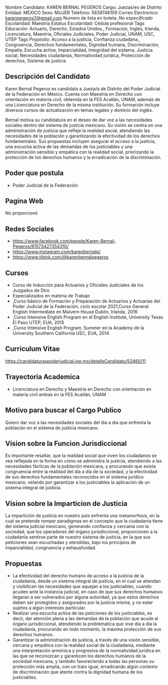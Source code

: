 Nombre Candidato: KAREN BERNAL PEGEROS
Cargo: Juezas/es de Distrito
Entidad: MEXICO
Sexo: MUJER
Telefono: 5639746109
Correo Electronico: karenpegeros7@gmail.com
Numero de lista en boleta: *No especificado*
Escolaridad: Maestría
Estatus Escolaridad: Cédula profesional
Tags Educación: Actuario, Derecho, Estados Unidos., Formación, Inglés, Irlanda, Licenciatura, Maestría, Oficiales Judiciales, Poder Judicial, UNAM, USC, UTEP
Tags Propósito: Acceso a la justicia, Confianza ciudadana., Congruencia, Derechos fundamentales, Dignidad humana, Discriminación, Empatía, Escucha activa, Imparcialidad, Integridad del sistema, Justicia social, Necesidades ciudadanas, Normatividad jurídica, Protección de derechos, Sistema de justicia


## Descripción del Candidato 

Karen Bernal Pegeros es candidata a Jueza/a de Distrito del Poder Judicial de la Federación en México. Cuenta con Maestría en Derecho con orientación en materia civil, obtenida en la FES Acatlán, UNAM, además de una Licenciatura en Derecho de la misma institución. Su formación incluye diversos cursos de actualización en temas legales y dominio del inglés.

Bernal motiva su candidatura en el deseo de dar voz a las necesidades sociales dentro del sistema de justicia mexicano. Su visión se centra en una administración de justicia que refleje la realidad social, atendiendo las necesidades de la población y garantizando la efectividad de los derechos fundamentales. Sus propuestas incluyen asegurar el acceso a la justicia, una escucha activa de las demandas de los justiciables y una administración sensible y empática con la realidad social, priorizando la protección de los derechos humanos y la erradicación de la discriminación.


## Poder que postula

- Poder Judicial de la Federación


## Pagina Web

No proporcionó


## Redes Sociales

- https://www.facebook.com/people/Karen-Bernal-Pegeros/61573427354310/
- https://www.instagram.com/karenbernalp/
- https://www.tiktok.com/@karenbernalpegeros


## Cursos

- Curso de Inducción para Actuarios y Oficiales Judiciales de los Juzgados de Dtro
- Especializados en materia de Trabajo
- ,Curso básico de Formación y Preparación de Actuarios y Actuarias del Poder Judicial de la Federación, ciclo escolar 2021,Curso General English    Intermediate en Malvern House Dublin, Irlanda, 2016
- ,Curso Intensive English Program en el English Institute, University  Texas   El Paso UTEP, EUA, 2015
- ,Curso Intensive English Program, Summer en la  Academy de la University  Southern California USC, EUA, 2014


## Curriculum Vitae

https://candidaturaspoderjudicial.ine.mx/detalleCandidato/52460/11


## Trayectoria Academica

- Licenciatura en Derecho y Maestría en Derecho con orientación en materia civil ambas en la FES Acatlán, UNAM


## Motivo para buscar el Cargo Publico

Quiero dar voz a las necesidades sociales del día a día que enfrenta la población en el sistema de justicia mexicano.


## Vision sobre la Funcion Jurisdiccional

Es importante resaltar, que la realidad social que viven los ciudadanos se vea reflejada en la forma en cómo se administra la justicia, atendiendo a las necesidades fácticas de la población mexicana, y procurando que exista congruencia entre la realidad del día a día de la sociedad, y la efectividad de sus derechos fundamentales reconocidos en el sistema jurídico mexicano, velando por garantizar a los justiciables la aplicación de un sistema integral de justicia.


## Vision sobre la Imparticion de Justicia

La impartición de justicia en nuestro país enfrenta una metamorfosis, en la cual se pretende romper paradigmas en el concepto que la ciudadanía tiene del sistema judicial mexicano, generando confianza y cercanía con la sociedad, que los operadores del órgano jurisdiccional, proporcionen a la ciudadanía sentirse parte de nuestro sistema de justicia, en la que sus peticiones sean escuchadas y atendidas, bajo los principios de imparcialidad, congruencia y exhaustividad.


## Propuestas

- La efectividad del derecho humano de acceso a la justicia de la ciudadanía, desde un sistema integral de justicia, en el cual se atiendan y visibilicen las necesidades que aquejan a los justiciables, cuando acuden ante la instancia judicial, en caso de que sus derechos humanos llegaran a ser vulnerados por alguna autoridad, ya que estos derechos deben ser protegidos y asegurados por la justicia misma, y no estar sujetos a algún intereses particular.
- Realizar una escucha activa de las peticiones de los justiciables, es decir, dar atención plena a las demandas de la población que acude al órgano jurisdiccional, atendiendo la problemática que vive día a día la ciudadanía, procurando en todo momento, la máxima protección de sus derechos humanos.
- Garantizar la administración de justicia, a través de una visión sensible, cercana y empática con la realidad social de la ciudadanía, mediante una interpretación armónica y progresiva de la normatividad jurídica en las que se reconozcan y garanticen los derechos humanos de la sociedad mexicana, y también favoreciendo a todas las personas su protección más amplia, con un trato igual, erradicando algún contexto de discriminación que atente contra la dignidad humana de los justiciables.

